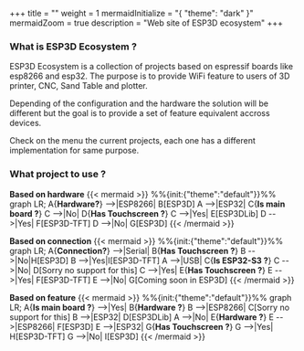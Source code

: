 +++
title = ""
weight = 1
mermaidInitialize = "{ \"theme\": \"dark\" }"
mermaidZoom = true
description = "Web site of ESP3D ecosystem"
+++
  
### What is ESP3D Ecosystem ?

ESP3D Ecosystem is a collection of projects based on espressif boards like esp8266 and esp32. The purpose is to provide WiFi feature to users of 3D printer, CNC, Sand Table and plotter.

Depending of the configuration and the hardware the solution will be different but the goal is to provide a set of feature equivalent accross devices.

Check on the menu the current projects, each one has a different implementation for same purpose. 

### What project to use ?

**Based on hardware**
{{< mermaid >}}
%%{init:{"theme":"default"}}%%
graph LR;
    A{<strong>Hardware?</strong>} -->|ESP8266| B[ESP3D]
    A -->|ESP32| C{<strong>Is main board ?</strong>} 
    C -->|No| D{<strong>Has Touchscreen ?</strong>} 
    C -->|Yes| E[ESP3DLib]
    D -->|Yes| F[ESP3D-TFT]
    D -->|No| G[ESP3D]
{{< /mermaid >}}

**Based on connection**
{{< mermaid >}}
%%{init:{"theme":"default"}}%%
graph LR;
    A{<strong>Connection?</strong>} -->|Serial| B{<strong>Has Touchscreen ?</strong>} 
    B -->|No|H[ESP3D]
    B -->|Yes|I[ESP3D-TFT]
    A -->|USB| C{<strong>Is ESP32-S3 ?</strong>} 
    C -->|No| D[Sorry no support for this] 
    C -->|Yes| E{<strong>Has Touchscreen ?</strong>}
    E -->|Yes| F[ESP3D-TFT]
    E -->|No| G[Coming soon in ESP3D]
{{< /mermaid >}}

**Based on feature**
{{< mermaid >}}
%%{init:{"theme":"default"}}%%
graph LR;
    A{<strong>Is main board ?</strong>} -->|Yes| B{<strong>Hardware ?</strong>} 
    B -->|ESP8266| C[Sorry no support for this]
    B -->|ESP32| D[ESP3DLib]
    A -->|No| E{<strong>Hardware ?</strong>} 
    E -->|ESP8266| F[ESP3D]
    E -->|ESP32| G{<strong>Has Touchscreen ?</strong>} 
    G -->|Yes| H[ESP3D-TFT]
    G -->|No| I[ESP3D]
{{< /mermaid >}}
